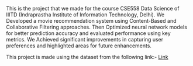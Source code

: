 This is the project that we made for the course CSE558 Data Science of IIITD (Indraprastha Institute of Information Technology, Delhi).
We Developed a movie recommendation system using Content-Based and Collaborative Filtering approaches. Then Optimized neural network models for better prediction accuracy and evaluated performance using key metrics.
We Achieved significant improvements in capturing user preferences and highlighted areas for future enhancements. 

This project is made using the dataset from the following link:- [Link](https://grouplens.org/datasets/movielens/latest/) 
